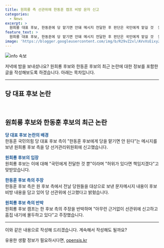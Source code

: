 ```yaml
---
title: 원희룡 측 선관위에 한동훈 캠프 비방 문자 신고
categories:
  - News
excerpt: >
  원희룡 대표 후보, 한동훈에 당 맡기면 안돼 메시지 전달한 후 판단은 국민에게 맡길 것  원희룡 후보 측은 한동훈 후보에 대한 부정적 메시지를 보낸 것에 대해 책임을 지겠다고 밝혔다. 한편, 한동훈 캠프는 해당 메시지가 후보 비방 내용을 포함하고 있어 당 선거관리위원회에 신고했다. 이에 대해 원희룡 후보 측은 근거 없는 몰두라고 비판했다. 하루를 보냈지만 양측은 입장을 고수하며 논란이 계속되고 있다.
feature_text: >
  원희룡 대표 후보, 한동훈에 당 맡기면 안돼 메시지 전달한 후 판단은 국민에게 맡길 것  원희룡 후보 측은 한동훈 후보에 대한 부정적 메시지를 보낸 것에 대해 책임을 지겠다고 밝혔다. 한편, 한동훈 캠프는 해당 메시지가 후보 비방 내용을 포함하고 있어 당 선거관리위원회에 신고했다. 이에 대해 원희룡 후보 측은 근거 없는 몰두라고 비판했다. 하루를 보냈지만 양측은 입장을 고수하며 논란이 계속되고 있다.
image: 'https://blogger.googleusercontent.com/img/b/R29vZ2xl/AVvXsEixyZcFfHzMRdzZMjFBmAUKJYCLCGyLL1o632UiGVXcaFdKo_bkvkuCioo0uUKlGfBVcT3P84aROyZIXSBEx3Aw5nCQ3pTgDom1WDC4m8eifvWiAmWEEVb4x6G_l8C0QH225ldMjyaFvpxGEBGNO37VmDTDMHGhJPq73UglMfDca1-0aw/s1600/blogspot.png'
---
```


<p><img src="https://blogger.googleusercontent.com/img/b/R29vZ2xl/AVvXsEixyZcFfHzMRdzZMjFBmAUKJYCLCGyLL1o632UiGVXcaFdKo_bkvkuCioo0uUKlGfBVcT3P84aROyZIXSBEx3Aw5nCQ3pTgDom1WDC4m8eifvWiAmWEEVb4x6G_l8C0QH225ldMjyaFvpxGEBGNO37VmDTDMHGhJPq73UglMfDca1-0aw/s1600/blogspot.png" alt="info 속보" /></p>

<p>저녁에 밤을 보내셨나요? 원희룡 후보와 한동훈 후보의 최근 논란에 대한 정보를 포함한 글을 작성해보도록 하겠습니다. 아래는 목차입니다.</p>

<hr />

<h2 data-ke-size="size26">당 대표 후보 논란</h2>

<p data-ke-size="size16">&nbsp;</p>

<h2>원희룡 후보와 한동훈 후보의 최근 논란</h2>

<p><b><span style="color: #1a5490;">당 대표 후보 논란의 배경</span></b><br>
한동훈 국민의힘 당 대표 후보 측이 "한동훈 후보에게 당을 맡기면 안 된다"는 메시지를 보낸 원희룡 후보 측을 당 선거관리위원회에 신고했습니다.</p>

<p><b><span style="color: #1a5490;">원희룡 후보의 입장</span></b><br>
원희룡 후보는 이에 대해 "국민에게 전달한 것 뿐"이라며 "허위가 있다면 책임지겠다"고 맞받았습니다.</p>

<p><b><span style="color: #1a5490;">한동훈 후보 측의 주장</span></b><br>
한동훈 후보 측은 원 후보 측에서 전날 당원들을 대상으로 보낸 문자메시지 내용이 후보 비방 내용을 담고 있어 당 선관위에 신고했다고 밝혔습니다.</p>

<p><b><span style="color: #1a5490;">원희룡 후보 측의 반박</span></b><br>
원희룡 후보 캠프는 한 후보 측의 주장을 반박하며 "아무런 근거없이 선관위에 신고하고 흠집 내기에 몰두하고 있다"고 주장했습니다.</p>

<hr />

<p>이와 같은 내용으로 작성해 드리겠습니다. 계속해서 작성해도 될까요?</p>
유용한 생활 정보가 필요하시다면, <a href="https://opensis.kr" rel="dofollow">opensis.kr</a>


